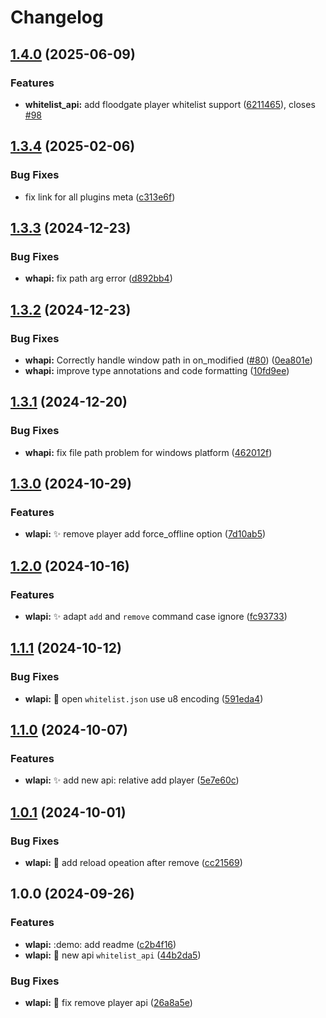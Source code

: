 # Changelog

## [1.4.0](https://github.com/Aimerny/MCDRPlugins/compare/whitelist_api-v1.3.4...whitelist_api-v1.4.0) (2025-06-09)


### Features

* **whitelist_api:** add floodgate player whitelist support ([6211465](https://github.com/Aimerny/MCDRPlugins/commit/62114659bc87292dd588a9afbbc66890d897c857)), closes [#98](https://github.com/Aimerny/MCDRPlugins/issues/98)

## [1.3.4](https://github.com/Aimerny/MCDRPlugins/compare/whitelist_api-v1.3.3...whitelist_api-v1.3.4) (2025-02-06)


### Bug Fixes

* fix link for all plugins meta ([c313e6f](https://github.com/Aimerny/MCDRPlugins/commit/c313e6f1b92db0c76a200c4c25956adfb4c4c933))

## [1.3.3](https://github.com/Aimerny/MCDRPlugins/compare/whitelist_api-v1.3.2...whitelist_api-v1.3.3) (2024-12-23)


### Bug Fixes

* **whapi:** fix path arg error ([d892bb4](https://github.com/Aimerny/MCDRPlugins/commit/d892bb47e6b7669e60be7fa29149bb63a1053d5c))

## [1.3.2](https://github.com/Aimerny/MCDRPlugins/compare/whitelist_api-v1.3.1...whitelist_api-v1.3.2) (2024-12-23)


### Bug Fixes

* **whapi:** Correctly handle window path in on_modified ([#80](https://github.com/Aimerny/MCDRPlugins/issues/80)) ([0ea801e](https://github.com/Aimerny/MCDRPlugins/commit/0ea801e169064f6b0f5a682434a4de56597aa21e))
* **whapi:** improve type annotations and code formatting ([10fd9ee](https://github.com/Aimerny/MCDRPlugins/commit/10fd9ee34c285ced2e78bf3867b92ad6f86fb234))

## [1.3.1](https://github.com/Aimerny/MCDRPlugins/compare/whitelist_api-v1.3.0...whitelist_api-v1.3.1) (2024-12-20)


### Bug Fixes

* **whapi:** fix file path problem for windows platform ([462012f](https://github.com/Aimerny/MCDRPlugins/commit/462012f81a446ab1a7493a631dfc5e8762280594))

## [1.3.0](https://github.com/Aimerny/MCDRPlugins/compare/whitelist_api-v1.2.0...whitelist_api-v1.3.0) (2024-10-29)


### Features

* **wlapi:** :sparkles: remove player add force_offline option ([7d10ab5](https://github.com/Aimerny/MCDRPlugins/commit/7d10ab5c07351358219a2f21fd97f81a82a5c63d))

## [1.2.0](https://github.com/Aimerny/MCDRPlugins/compare/whitelist_api-v1.1.1...whitelist_api-v1.2.0) (2024-10-16)


### Features

* **wlapi:** :sparkles: adapt `add` and `remove` command case ignore ([fc93733](https://github.com/Aimerny/MCDRPlugins/commit/fc9373370caf502bd9a27c677f54520f7ea8f5a5))

## [1.1.1](https://github.com/Aimerny/MCDRPlugins/compare/whitelist_api-v1.1.0...whitelist_api-v1.1.1) (2024-10-12)


### Bug Fixes

* **wlapi:** :bug: open `whitelist.json` use u8 encoding ([591eda4](https://github.com/Aimerny/MCDRPlugins/commit/591eda44d4f61bfbbb48d8263aaa6b4f938d240b))

## [1.1.0](https://github.com/Aimerny/MCDRPlugins/compare/whitelist_api-v1.0.1...whitelist_api-v1.1.0) (2024-10-07)


### Features

* **wlapi:** :sparkles: add new api: relative add player ([5e7e60c](https://github.com/Aimerny/MCDRPlugins/commit/5e7e60c48c2944b7c530e33ae98df957978a013a))

## [1.0.1](https://github.com/Aimerny/MCDRPlugins/compare/whitelist_api-v1.0.0...whitelist_api-v1.0.1) (2024-10-01)


### Bug Fixes

* **wlapi:** :bug: add reload opeation after remove ([cc21569](https://github.com/Aimerny/MCDRPlugins/commit/cc21569928087a3e0665c1b96a8f9d9eb8894280))

## 1.0.0 (2024-09-26)


### Features

* **wlapi:** :demo: add readme ([c2b4f16](https://github.com/Aimerny/MCDRPlugins/commit/c2b4f16e6cd89347e044acb38e207ca6c23e2b2e))
* **wlapi:** :tada: new api `whitelist_api` ([44b2da5](https://github.com/Aimerny/MCDRPlugins/commit/44b2da56ad328ba8049b837f147c0af785f8a842))


### Bug Fixes

* **wlapi:** :bug: fix remove player api ([26a8a5e](https://github.com/Aimerny/MCDRPlugins/commit/26a8a5e77d5c1d17b5810f1b9ff155469a72e370))
